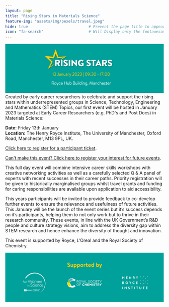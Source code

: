 ```yaml
---
layout: page
title: "Rising Stars in Materials Science"
feature-img: "assets/img/pexels/travel.jpeg" 
hide: true                           # Prevent the page title to appear in the navbar
icon: "fa-search"                    # Will Display only the fontawesome icon (here: fa-search) and not the title
---
```


<div><img src="/assets/img/RisingStarsHeader.png" alt="Rising Stars Event Information" border=0"></div>

<div>Created by early career researchers to celebrate and support the rising stars within underrepresented groups in Science, Technology, Engineering and Mathematics (STEM) Topics, our first event will be hosted in January 2023 targeted at Early Career Researchers (e.g. PhD's and Post Docs) in Materials Science:</div>

**Date:** Friday 13th January        
**Location:** The Henry Royce Institute, The University of Manchester, Oxford Road, Manchester, M13 9PL, UK.

[Click here to register for a participant ticket](https://forms.office.com/r/DgJ6TH8EPU).

[Can't make this event? Click here to register your interest for future events](https://forms.office.com/r/vFve9CKBM4).

This full day event will combine intensive career skills workshops with creative networking activities as well as a carefully selected Q & A panel of experts with recent successes in their career paths. Priority registration will be given to historically marginalised groups whilst travel grants and funding for caring responsibilities are available upon application to aid accessibility.

This years participants will be invited to provide feedback to co-develop further events to ensure the relevance and usefulness of future activities. This January will be the launch of the event series but it’s success depends on it’s participants, helping them to not only work but to thrive in their research community. These events, in line with the UK Government’s R&D people and culture strategy visions, aim to address the diversity gap within STEM research and hence enhance the diversity of thought and innovation. 

This event is supported by Royce, L’Oreal and the Royal Society of Chemistry. 

<div><img src="assets/img/Rising Stars Footer.png" alt="Rising Stars Event Supporters" border="0"></div>



